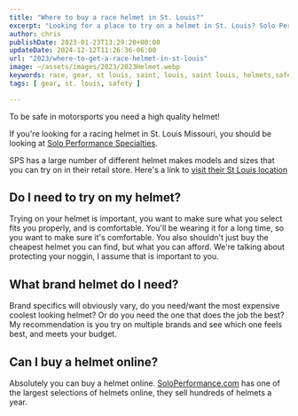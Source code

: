 ```yaml
---
title: "Where to buy a race helmet in St. Louis?"
excerpt: "Looking for a place to try on a helmet in St. Louis? Solo Performance Specialties is the best place to get a helmet!"
author: chris
publishDate: 2023-01-23T13:29:20+00:00
updateDate: 2024-12-12T11:26:36-06:00
url: "2023/where-to-get-a-race-helmet-in-st-louis"
image: ~/assets/images/2023/2023Helmet.webp
keywords: race, gear, st louis, saint, louis, saint louis, helmets,safety
tags: [ gear, st. louis, safety ]

---
```

To be safe in motorsports you need a high quality helmet! 

If you're looking for a racing helmet in St. Louis Missouri, you should be looking at [Solo Performance Specialties](https://www.soloperformance.com/).

SPS has a large number of different helmet makes models and sizes that you can try on in their retail store. Here's a link to [visit their St Louis location](https://soloperformance.com/pages/find-us-service-info)

## Do I need to try on my helmet? 
Trying on your helmet is important, you want to make sure what you select fits you properly, and is comfortable. You'll be wearing it for a long time, so you want to make sure it's comfortable. You also shouldn't just buy the cheapest helmet you can find, but what you can afford. We're talking about protecting your noggin, I assume that is important to you.

## What brand helmet do I need?
Brand specifics will obviously vary, do you need/want the most expensive coolest looking helmet? Or do you need the one that does the job the best? My recommendation is you try on multiple brands and see which one feels best, and meets your budget.

## Can I buy a helmet online?
Absolutely you can buy a helmet online. [SoloPerformance.com](https://soloperformance.com/collections/helmets-and-accessories) has one of the largest selections of helmets online, they sell hundreds of helmets a year.

